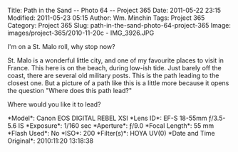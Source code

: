 Title: Path in the Sand -- Photo 64 -- Project 365
Date: 2011-05-22 23:15
Modified: 2011-05-23 05:15
Author: Wm. Minchin
Tags: Project 365
Category: Project 365
Slug: path-in-the-sand-photo-64-project-365
Image: images/project-365/2010-11-20c - IMG_3926.JPG

I'm on a St. Malo roll, why stop now?

St. Malo is a wonderful little city, and one of my favourite places to
visit in France. This here is on the beach, during low-ish tide. Just
barely off the coast, there are several old military posts. This is the
path leading to the closest one. But a picture of a path like this is a
little more because it opens the question "Where does this path lead?"

Where would you like it to lead?

<div markdown=1 class="photo-infobox">
*Model*: Canon EOS DIGITAL REBEL XSI  
*Lens ID*: EF-S 18-55mm ƒ/3.5-5.6 IS  
*Exposure*: 1/160 sec  
*Aperture*: ƒ/9.0  
*Focal Length*: 55 mm  
*Flash Used*: No  
*ISO*: 200  
*Filter(s)*: HOYA UV(0)  
*Date and Time Original*: 2010:11:20 13:18:38
</div>
